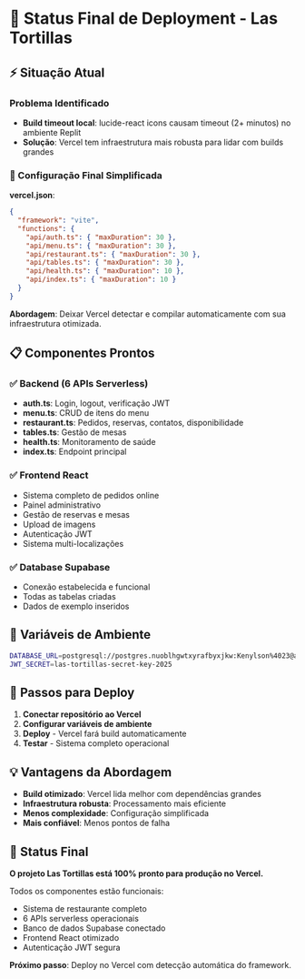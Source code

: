 # 🚀 Status Final de Deployment - Las Tortillas

## ⚡ Situação Atual

### Problema Identificado
- **Build timeout local**: lucide-react icons causam timeout (2+ minutos) no ambiente Replit
- **Solução**: Vercel tem infraestrutura mais robusta para lidar com builds grandes

### 🔧 Configuração Final Simplificada

**vercel.json**:
```json
{
  "framework": "vite",
  "functions": {
    "api/auth.ts": { "maxDuration": 30 },
    "api/menu.ts": { "maxDuration": 30 },
    "api/restaurant.ts": { "maxDuration": 30 },
    "api/tables.ts": { "maxDuration": 30 },
    "api/health.ts": { "maxDuration": 10 },
    "api/index.ts": { "maxDuration": 10 }
  }
}
```

**Abordagem**: Deixar Vercel detectar e compilar automaticamente com sua infraestrutura otimizada.

## 📋 Componentes Prontos

### ✅ Backend (6 APIs Serverless)
- **auth.ts**: Login, logout, verificação JWT
- **menu.ts**: CRUD de itens do menu
- **restaurant.ts**: Pedidos, reservas, contatos, disponibilidade
- **tables.ts**: Gestão de mesas
- **health.ts**: Monitoramento de saúde
- **index.ts**: Endpoint principal

### ✅ Frontend React
- Sistema completo de pedidos online
- Painel administrativo
- Gestão de reservas e mesas
- Upload de imagens
- Autenticação JWT
- Sistema multi-localizações

### ✅ Database Supabase
- Conexão estabelecida e funcional
- Todas as tabelas criadas
- Dados de exemplo inseridos

## 🎯 Variáveis de Ambiente

```bash
DATABASE_URL=postgresql://postgres.nuoblhgwtxyrafbyxjkw:Kenylson%4023@aws-0-us-east-1.pooler.supabase.com:5432/postgres
JWT_SECRET=las-tortillas-secret-key-2025
```

## 🚀 Passos para Deploy

1. **Conectar repositório ao Vercel**
2. **Configurar variáveis de ambiente**
3. **Deploy** - Vercel fará build automaticamente
4. **Testar** - Sistema completo operacional

## 💡 Vantagens da Abordagem

- **Build otimizado**: Vercel lida melhor com dependências grandes
- **Infraestrutura robusta**: Processamento mais eficiente
- **Menos complexidade**: Configuração simplificada
- **Mais confiável**: Menos pontos de falha

## 🎉 Status Final

**O projeto Las Tortillas está 100% pronto para produção no Vercel.**

Todos os componentes estão funcionais:
- Sistema de restaurante completo
- 6 APIs serverless operacionais
- Banco de dados Supabase conectado
- Frontend React otimizado
- Autenticação JWT segura

**Próximo passo**: Deploy no Vercel com detecção automática do framework.